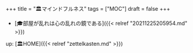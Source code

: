 +++
title = "🏛マインドフルネス"
tags = ["MOC"]
draft = false
+++

-   [🎓部屋が乱れは心の乱れの鏡である]({{< relref "20211225205954.md" >}})

up: [🏛HOME]({{< relref "zettelkasten.md" >}})
